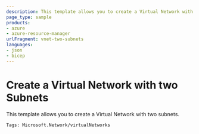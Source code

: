 ```yaml
---
description: This template allows you to create a Virtual Network with two subnets.
page_type: sample
products:
- azure
- azure-resource-manager
urlFragment: vnet-two-subnets
languages:
- json
- bicep
---
```

# Create a Virtual Network with two Subnets

This template allows you to create a Virtual Network with two subnets.

`Tags: Microsoft.Network/virtualNetworks`
